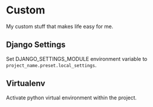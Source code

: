 Custom
======

My custom stuff that makes life easy for me.


Django Settings
---------------

Set DJANGO_SETTINGS_MODULE environment variable to `project_name.preset.local_settings`.


Virtualenv
----------

Activate python virtual environment within the project.
